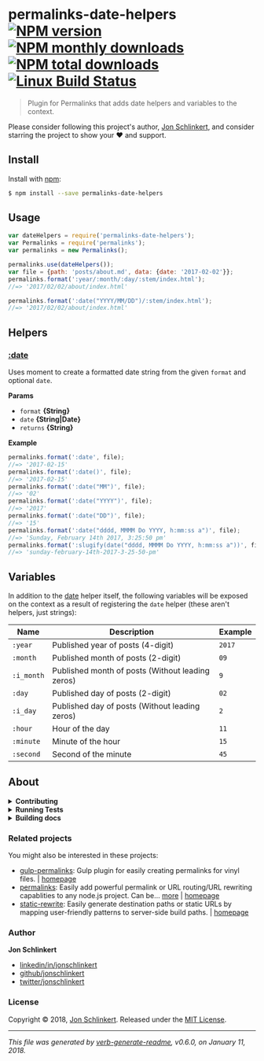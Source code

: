 # permalinks-date-helpers [![NPM version](https://img.shields.io/npm/v/permalinks-date-helpers.svg?style=flat)](https://www.npmjs.com/package/permalinks-date-helpers) [![NPM monthly downloads](https://img.shields.io/npm/dm/permalinks-date-helpers.svg?style=flat)](https://npmjs.org/package/permalinks-date-helpers) [![NPM total downloads](https://img.shields.io/npm/dt/permalinks-date-helpers.svg?style=flat)](https://npmjs.org/package/permalinks-date-helpers) [![Linux Build Status](https://img.shields.io/travis/permalinks/permalinks-date-helpers.svg?style=flat&label=Travis)](https://travis-ci.org/permalinks/permalinks-date-helpers)

> Plugin for Permalinks that adds date helpers and variables to the context.

Please consider following this project's author, [Jon Schlinkert](https://github.com/jonschlinkert), and consider starring the project to show your :heart: and support.

## Install

Install with [npm](https://www.npmjs.com/):

```sh
$ npm install --save permalinks-date-helpers
```

## Usage

```js
var dateHelpers = require('permalinks-date-helpers');
var Permalinks = require('permalinks');
var permalinks = new Permalinks();

permalinks.use(dateHelpers());
var file = {path: 'posts/about.md', data: {date: '2017-02-02'}};
permalinks.format(':year/:month/:day/:stem/index.html');
//=> '2017/02/02/about/index.html'

permalinks.format(':date("YYYY/MM/DD")/:stem/index.html');
//=> '2017/02/02/about/index.html'
```

## Helpers

### [:date](index.js#L64)

Uses moment to create a formatted date string from the given `format` and optional `date`.

**Params**

* `format` **{String}**
* `date` **{String|Date}**
* `returns` **{String}**

**Example**

```js
permalinks.format(':date', file);
//=> '2017-02-15'
permalinks.format(':date()', file);
//=> '2017-02-15'
permalinks.format(':date("MM")', file);
//=> '02'
permalinks.format(':date("YYYY")', file);
//=> '2017'
permalinks.format(':date("DD")', file);
//=> '15'
permalinks.format(':date("dddd, MMMM Do YYYY, h:mm:ss a")', file);
//=> 'Sunday, February 14th 2017, 3:25:50 pm'
permalinks.format(':slugify(date("dddd, MMMM Do YYYY, h:mm:ss a"))', file);
//=> 'sunday-february-14th-2017-3-25-50-pm'
```

## Variables

In addition to the [date](#date) helper itself, the following variables will be exposed on the context as a result of registering the `date` helper (these aren't helpers, just strings):

| **Name** | **Description** | **Example** | 
| --- | --- | --- |
| `:year` | Published year of posts (4-digit) | `2017` |
| `:month` | Published month of posts (2-digit) | `09` |
| `:i_month` | Published month of posts (Without leading zeros) | `9` |
| `:day` | Published day of posts (2-digit) | `02` |
| `:i_day` | Published day of posts (Without leading zeros) | `2` |
| `:hour` | Hour of the day | `11` |
| `:minute` | Minute of the hour | `15` |
| `:second` | Second of the minute | `45` |

## About

<details>
<summary><strong>Contributing</strong></summary>

Pull requests and stars are always welcome. For bugs and feature requests, [please create an issue](../../issues/new).

Please read the [contributing guide](.github/contributing.md) for advice on opening issues, pull requests, and coding standards.

</details>

<details>
<summary><strong>Running Tests</strong></summary>

Running and reviewing unit tests is a great way to get familiarized with a library and its API. You can install dependencies and run tests with the following command:

```sh
$ npm install && npm test
```

</details>
<details>
<summary><strong>Building docs</strong></summary>

_(This project's readme.md is generated by [verb](https://github.com/verbose/verb-generate-readme), please don't edit the readme directly. Any changes to the readme must be made in the [.verb.md](.verb.md) readme template.)_

To generate the readme, run the following command:

```sh
$ npm install -g verbose/verb#dev verb-generate-readme && verb
```

</details>

### Related projects

You might also be interested in these projects:

* [gulp-permalinks](https://www.npmjs.com/package/gulp-permalinks): Gulp plugin for easily creating permalinks for vinyl files. | [homepage](https://github.com/doowb/gulp-permalinks "Gulp plugin for easily creating permalinks for vinyl files.")
* [permalinks](https://www.npmjs.com/package/permalinks): Easily add powerful permalink or URL routing/URL rewriting capablities to any node.js project. Can be… [more](https://github.com/permalinks/permalinks) | [homepage](https://github.com/permalinks/permalinks "Easily add powerful permalink or URL routing/URL rewriting capablities to any node.js project. Can be used in static site generators, build systems, web applications or anywhere you need to do path or URL transformation.")
* [static-rewrite](https://www.npmjs.com/package/static-rewrite): Easily generate destination paths or static URLs by mapping user-friendly patterns to server-side build paths. | [homepage](https://github.com/permalinks/static-rewrite "Easily generate destination paths or static URLs by mapping user-friendly patterns to server-side build paths.")

### Author

**Jon Schlinkert**

* [linkedin/in/jonschlinkert](https://linkedin.com/in/jonschlinkert)
* [github/jonschlinkert](https://github.com/jonschlinkert)
* [twitter/jonschlinkert](https://twitter.com/jonschlinkert)

### License

Copyright © 2018, [Jon Schlinkert](https://github.com/jonschlinkert).
Released under the [MIT License](LICENSE).

***

_This file was generated by [verb-generate-readme](https://github.com/verbose/verb-generate-readme), v0.6.0, on January 11, 2018._